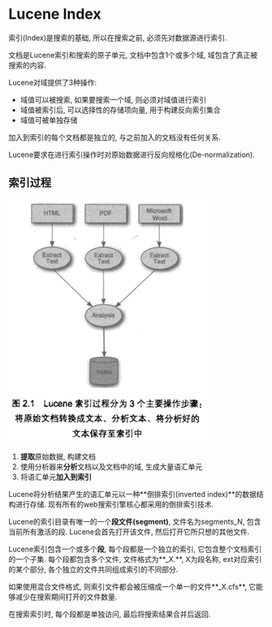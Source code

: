 # Lucene Index

索引(Index)是搜索的基础, 所以在搜索之前, 必须先对数据源进行索引.

文档是Lucene索引和搜索的原子单元, 文档中包含1个或多个域, 
域包含了真正被搜索的内容.

Lucene对域提供了3种操作:

- 域值可以被搜索, 如果要搜索一个域, 则必须对域值进行索引
- 域值被索引后, 可以选择性的存储项向量, 用于构建反向索引集合
- 域值可被单独存储

加入到索引的每个文档都是独立的, 与之前加入的文档没有任何关系.

Lucene要求在进行索引操作时对原始数据进行反向规格化(De-normalization).

## 索引过程

![](img/index-workflow.png)

1. **提取**原始数据, 构建文档
2. 使用分析器来**分析**文档以及文档中的域, 生成大量语汇单元
3. 将语汇单元**加入到索引**

Lucene将分析结果产生的语汇单元以一种**倒排索引(inverted index)**的数据结构进行存储.
现有所有的web搜索引擎核心都采用的倒排索引技术.

Lucene的索引目录有唯一的一个**段文件(segment)**, 文件名为segments_N, 包含当前所有激活的段.
Lucene会首先打开该文件, 然后打开它所只想的其他文件.

Lucene索引包含一个或多个**段**, 每个段都是一个独立的索引, 它包含整个文档索引的一个子集.
每个段都包含多个文件, 文件格式为**_X.<ext>**, X为段名称, ext对应索引的某个部分, 
各个独立的文件共同组成索引的不同部分.

如果使用混合文件格式, 则索引文件都会被压缩成一个单一的文件**_X.cfs**, 
它能够减少在搜索期间打开的文件数量.

在搜索索引时, 每个段都是单独访问, 最后将搜索结果合并后返回.

